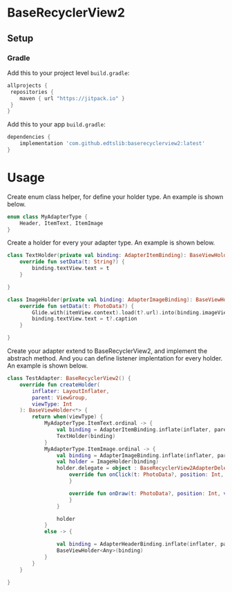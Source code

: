 # BaseRecyclerView2

## Setup
### Gradle

Add this to your project level `build.gradle`:
```groovy
allprojects {
 repositories {
    maven { url "https://jitpack.io" }
 }
}
```
Add this to your app `build.gradle`:
```groovy
dependencies {
    implementation 'com.github.edtslib:baserecyclerview2:latest'
}
```
# Usage

Create enum class helper, for define your holder type. An example is shown below.
```kotlin
enum class MyAdapterType {
    Header, ItemText, ItemImage
}
```

Create a holder for every your adapter type. An example is shown below.
```kotlin
class TextHolder(private val binding: AdapterItemBinding): BaseViewHolder<String>(binding) {
    override fun setData(t: String?) {
        binding.textView.text = t
    }

}

class ImageHolder(private val binding: AdapterImageBinding): BaseViewHolder<PhotoData>(binding) {
    override fun setData(t: PhotoData?) {
        Glide.with(itemView.context).load(t?.url).into(binding.imageView)
        binding.textView.text = t?.caption
    }

}
```

Create your adapter extend to BaseRecyclerView2, and implement the abstrach method. And you can define listener implentation for every holder. An example is shown below.

```kotlin
class TestAdapter: BaseRecyclerView2() {
    override fun createHolder(
        inflater: LayoutInflater,
        parent: ViewGroup,
        viewType: Int
    ): BaseViewHolder<*> {
        return when(viewType) {
            MyAdapterType.ItemText.ordinal -> {
                val binding = AdapterItemBinding.inflate(inflater, parent, false)
                TextHolder(binding)
            }
            MyAdapterType.ItemImage.ordinal -> {
                val binding = AdapterImageBinding.inflate(inflater, parent, false)
                val holder = ImageHolder(binding)
                holder.delegate = object : BaseRecyclerView2AdapterDelegate<PhotoData> {
                    override fun onClick(t: PhotoData?, position: Int, viewBinding: ViewBinding) {
                    }

                    override fun onDraw(t: PhotoData?, position: Int, viewBinding: ViewBinding) {
                    }
                }

                holder
            }
            else -> {

                val binding = AdapterHeaderBinding.inflate(inflater, parent, false)
                BaseViewHolder<Any>(binding)
            }
        }
    }

}
```
